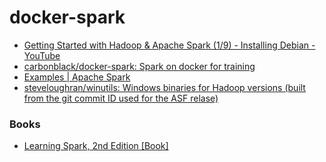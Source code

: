 docker-spark
============
- [Getting Started with Hadoop & Apache Spark (1/9) - Installing Debian - YouTube](https://www.youtube.com/watch?v=hRtInGQhBxs&list=PLJlKGwy-7Ac6ASmzZPjonzYsV4vPELf0x)
- [carbonblack/docker-spark: Spark on docker for training](https://github.com/carbonblack/docker-spark)
- [Examples | Apache Spark](https://spark.apache.org/examples.html)
- [steveloughran/winutils: Windows binaries for Hadoop versions (built from the git commit ID used for the ASF relase)](https://github.com/steveloughran/winutils)

### Books
- [Learning Spark, 2nd Edition [Book]](https://www.oreilly.com/library/view/learning-spark-2nd/9781492050032/)
